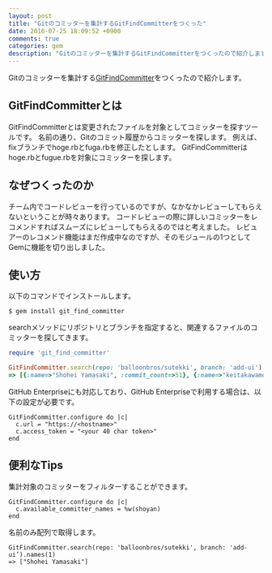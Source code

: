 ```yaml
---
layout: post
title: "Gitのコミッターを集計するGitFindCommitterをつくった"
date: 2016-07-25 18:09:52 +0900
comments: true
categories: gem
description: "Gitのコミッターを集計するGitFindCommitterをつくったので紹介します。GitFindCommitterとは変更されたファイルを対象としてコミッターを探すツールです。名前の通り、Gitのコミット履歴からコミッターを探します。"
---
```


Gitのコミッターを集計する[GitFindCommitter](https://github.com/shoyan/git_find_committer)をつくったので紹介します。

## GitFindCommitterとは

GitFindCommitterとは変更されたファイルを対象としてコミッターを探すツールです。
名前の通り、Gitのコミット履歴からコミッターを探します。
例えば、fixブランチでhoge.rbとfuga.rbを修正したとします。
GitFindCommitterはhoge.rbとfugue.rbを対象にコミッターを探します。

## なぜつくったのか

チーム内でコードレビューを行っているのですが、なかなかレビューしてもらえないということが時々あります。
コードレビューの際に詳しいコミッターをレコメンドすればスムーズにレビューしてもらえるのではと考えました。
レビュアーのレコメンド機能はまだ作成中なのですが、そのモジュールの1つとしてGemに機能を切り出しました。

## 使い方

以下のコマンドでインストールします。

```
$ gem install git_find_committer
```

searchメソッドにリポジトリとブランチを指定すると、関連するファイルのコミッターを探してきます。

```ruby
require 'git_find_committer'

GitFindCommitter.search(repo: 'balloonbros/sutekki', branch: 'add-ui')
=> [{:name=>"Shohei Yamasaki", :commit_count=>51}, {:name=>"keitakawamoto", :commit_count=>21}]
```

GitHub Enterpriseにも対応しており、GitHub Enterpriseで利用する場合は、以下の設定が必要です。

```
GitFindCommitter.configure do |c|
  c.url = "https://<hostname>"
  c.access_token = "<your 40 char token>"
end
```

## 便利なTips

集計対象のコミッターをフィルターすることができます。

```
GitFindCommitter.configure do |c|
  c.available_committer_names = %w(shoyan)
end
```

名前のみ配列で取得します。

```
GitFindCommitter.search(repo: 'balloonbros/sutekki', branch: 'add-ui’).names(1)
=> ["Shohei Yamasaki"]
```
